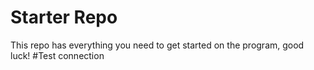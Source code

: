 # Starter Repo
This repo has everything you need to get started on the program, good luck!
#Test connection